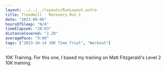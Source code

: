 ```yaml
---
layout: ../../../layouts/RunLayout.astro
title: Treadmill - Recovery Run 1
date: "2023-09-06"
hoursOfSleep: "N/A"
timeElapsed: "20:03"
distanceCovered: "2.20"
averagePace: "9:08"
tags: ["2023-10-14 10K Time Trial", "Workout"]
---
```


10K Training. For this one, I based my training on Matt Fitzgerald's Level 2 10K training.
